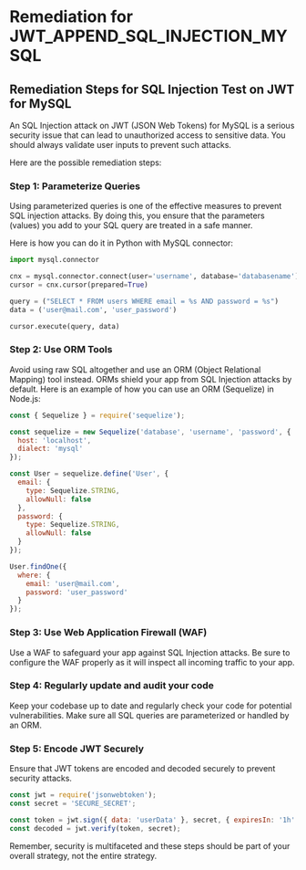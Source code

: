# Remediation for JWT_APPEND_SQL_INJECTION_MYSQL

## Remediation Steps for SQL Injection Test on JWT for MySQL

An SQL Injection attack on JWT (JSON Web Tokens) for MySQL is a serious security issue that can lead to unauthorized access to sensitive data. You should always validate user inputs to prevent such attacks.

Here are the possible remediation steps:

### Step 1: Parameterize Queries
Using parameterized queries is one of the effective measures to prevent SQL injection attacks. By doing this, you ensure that the parameters (values) you add to your SQL query are treated in a safe manner.

Here is how you can do it in Python with MySQL connector:

```python
import mysql.connector

cnx = mysql.connector.connect(user='username', database='databasename')
cursor = cnx.cursor(prepared=True)

query = ("SELECT * FROM users WHERE email = %s AND password = %s")
data = ('user@mail.com', 'user_password')

cursor.execute(query, data)
```

### Step 2: Use ORM Tools
Avoid using raw SQL altogether and use an ORM (Object Relational Mapping) tool instead. ORMs shield your app from SQL Injection attacks by default. Here is an example of how you can use an ORM (Sequelize) in Node.js:

```javascript
const { Sequelize } = require('sequelize');

const sequelize = new Sequelize('database', 'username', 'password', {
  host: 'localhost',
  dialect: 'mysql'
});

const User = sequelize.define('User', {
  email: {
    type: Sequelize.STRING,
    allowNull: false
  },
  password: {
    type: Sequelize.STRING,
    allowNull: false
  }
});

User.findOne({
  where: {
    email: 'user@mail.com',
    password: 'user_password'
  }
});
```

### Step 3: Use Web Application Firewall (WAF)
Use a WAF to safeguard your app against SQL Injection attacks. Be sure to configure the WAF properly as it will inspect all incoming traffic to your app.

### Step 4: Regularly update and audit your code
Keep your codebase up to date and regularly check your code for potential vulnerabilities. Make sure all SQL queries are parameterized or handled by an ORM.

### Step 5: Encode JWT Securely
Ensure that JWT tokens are encoded and decoded securely to prevent security attacks.

```javascript
const jwt = require('jsonwebtoken');
const secret = 'SECURE_SECRET';

const token = jwt.sign({ data: 'userData' }, secret, { expiresIn: '1h' });
const decoded = jwt.verify(token, secret);
```

Remember, security is multifaceted and these steps should be part of your overall strategy, not the entire strategy.